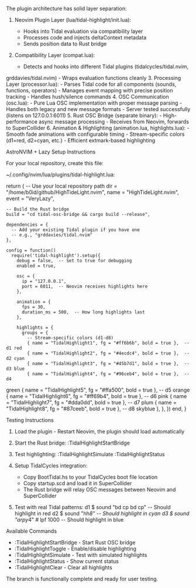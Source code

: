 The plugin architecture has solid layer separation:

1. Neovim Plugin Layer (lua/tidal-highlight/init.lua):


    - Hooks into Tidal evaluation via compatibility layer
    - Processes code and injects deltaContext metadata
    - Sends position data to Rust bridge

2. Compatibility Layer (compat.lua):


    - Detects and hooks into different Tidal plugins (tidalcycles/tidal.nvim,

grddavies/tidal.nvim) - Wraps evaluation functions cleanly 3. Processing Layer (processor.lua): - Parses Tidal code for all components (sounds, functions, operators) - Manages event mapping with precise position tracking - Handles hush/silence commands 4. OSC Communication (osc.lua): - Pure Lua OSC implementation with proper message parsing - Handles both legacy and new message formats - Server tested successfully (listens on 127.0.0.1:6011) 5. Rust OSC Bridge (separate binary): - High-performance async message processing - Receives from Neovim, forwards to SuperCollider 6. Animation & Highlighting (animation.lua, highlights.lua): - Smooth fade animations with configurable timing - Stream-specific colors (d1=red, d2=cyan, etc.) - Efficient extmark-based highlighting

AstroNVIM + Lazy Setup Instructions

For your local repository, create this file:

~/.config/nvim/lua/plugins/tidal-highlight.lua:

return {
-- Use your local repository path
dir = "/home/b0id/github/HighTideLight.nvim",
name = "HighTideLight.nvim",
event = "VeryLazy",

    -- Build the Rust bridge
    build = "cd tidal-osc-bridge && cargo build --release",

    dependencies = {
      -- Add your existing Tidal plugin if you have one
      -- e.g., "grddavies/tidal.nvim"
    },

    config = function()
      require('tidal-highlight').setup({
        debug = false,  -- Set to true for debugging
        enabled = true,

        osc = {
          ip = "127.0.0.1",
          port = 6011,  -- Neovim receives highlights here
        },

        animation = {
          fps = 30,
          duration_ms = 500,  -- How long highlights last
        },

        highlights = {
          groups = {
            -- Stream-specific colors (d1-d8)
            { name = "TidalHighlight1", fg = "#ff6b6b", bold = true },  -- d1 red
            { name = "TidalHighlight2", fg = "#4ecdc4", bold = true },  -- d2 cyan
            { name = "TidalHighlight3", fg = "#45b7d1", bold = true },  -- d3 blue
            { name = "TidalHighlight4", fg = "#96ceb4", bold = true },  -- d4

green
{ name = "TidalHighlight5", fg = "#ffa500", bold = true }, -- d5
orange
{ name = "TidalHighlight6", fg = "#ff69b4", bold = true }, -- d6 pink
{ name = "TidalHighlight7", fg = "#dda0dd", bold = true }, -- d7 plum
{ name = "TidalHighlight8", fg = "#87ceeb", bold = true }, -- d8
skyblue
},
},
})
end,
}

Testing Instructions

1. Load the plugin - Restart Neovim, the plugin should load automatically
2. Start the Rust bridge:
   :TidalHighlightStartBridge
3. Test highlighting:
   :TidalHighlightSimulate
   :TidalHighlightStatus
4. Setup TidalCycles integration:


    - Copy BootTidal.hs to your TidalCycles boot file location
    - Copy startup.scd and load it in SuperCollider
    - The Rust bridge will relay OSC messages between Neovim and SuperCollider

5. Test with real Tidal patterns:
   d1 $ sound "bd cp bd cp" -- Should highlight in red
   d2 $ sound "hh*8" -- Should highlight in cyan
   d3 $ sound "arpy*4" # lpf 1000 -- Should highlight in blue

Available Commands

- :TidalHighlightStartBridge - Start Rust OSC bridge
- :TidalHighlightToggle - Enable/disable highlighting
- :TidalHighlightSimulate - Test with simulated highlights
- :TidalHighlightStatus - Show current status
- :TidalHighlightClear - Clear all highlights

The branch is functionally complete and ready for user testing.

